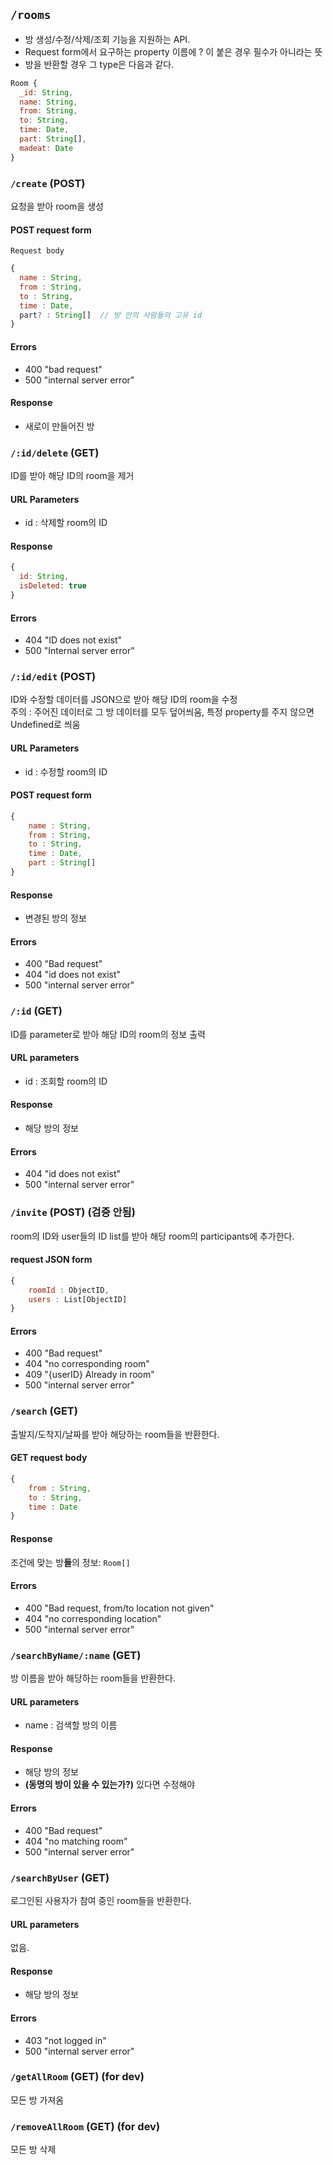## `/rooms`

- 방 생성/수정/삭제/조회 기능을 지원하는 API.
- Request form에서 요구하는 property 이름에 ? 이 붙은 경우 필수가 아니라는 뜻
- 방을 반환할 경우 그 type은 다음과 같다.

```javascript
Room {
  _id: String,
  name: String,
  from: String,
  to: String,
  time: Date,
  part: String[],
  madeat: Date
}
```

### `/create` **(POST)**

요청을 받아 room을 생성

#### POST request form

`Request body`

```javascript
{
  name : String,
  from : String,
  to : String,
  time : Date,
  part? : String[]  // 방 안의 사람들의 고유 id
}
```

#### Errors

- 400 "bad request"
- 500 "internal server error"

#### Response

- 새로이 만들어진 방

### `/:id/delete` **(GET)**

ID를 받아 해당 ID의 room을 제거

#### URL Parameters

- id : 삭제할 room의 ID

#### Response

```javascript
{
  id: String,
  isDeleted: true
}
```

#### Errors

- 404 "ID does not exist"
- 500 "Internal server error"

### `/:id/edit` **(POST)**

ID와 수정할 데이터를 JSON으로 받아 해당 ID의 room을 수정  
주의 : 주어진 데이터로 그 방 데이터를 모두 덮어씌움, 특정 property를 주지 않으면 Undefined로 씌움

#### URL Parameters

- id : 수정할 room의 ID

#### POST request form

```javascript
{
    name : String,
    from : String,
    to : String,
    time : Date,
    part : String[]
}
```

#### Response

- 변경된 방의 정보

#### Errors

- 400 "Bad request"
- 404 "id does not exist"
- 500 "internal server error"

### `/:id` **(GET)**

ID를 parameter로 받아 해당 ID의 room의 정보 출력

#### URL parameters

- id : 조회할 room의 ID

#### Response

- 해당 방의 정보

#### Errors

- 404 "id does not exist"
- 500 "internal server error"

### `/invite` (POST) (검증 안됨)

room의 ID와 user들의 ID list를 받아 해당 room의 participants에 추가한다.

#### request JSON form

```javascript
{
    roomId : ObjectID,
    users : List[ObjectID]
}
```

#### Errors

- 400 "Bad request"
- 404 "no corresponding room"
- 409 "{userID} Already in room"
- 500 "internal server error"

### `/search` **(GET)**

출발지/도착지/날짜를 받아 해당하는 room들을 반환한다.

#### GET request body

```javascript
{
    from : String,
    to : String,
    time : Date
}
```

#### Response

조건에 맞는 방**들**의 정보: `Room[]`

#### Errors

- 400 "Bad request, from/to location not given"
- 404 "no corresponding location"
- 500 "internal server error"

### `/searchByName/:name` **(GET)**

방 이름을 받아 해당하는 room들을 반환한다.

#### URL parameters

- name : 검색할 방의 이름

#### Response

- 해당 방의 정보
- **(동명의 방이 있을 수 있는가?)** 있다면 수정해야

#### Errors

- 400 "Bad request"
- 404 "no matching room"
- 500 "internal server error"

### `/searchByUser` **(GET)**

로그인된 사용자가 참여 중인 room들을 반환한다.

#### URL parameters

없음.

#### Response

- 해당 방의 정보

#### Errors

- 403 "not logged in"
- 500 "internal server error"

### `/getAllRoom` **(GET)** (for dev)

모든 방 가져옴

### `/removeAllRoom` **(GET)** (for dev)

모든 방 삭제
